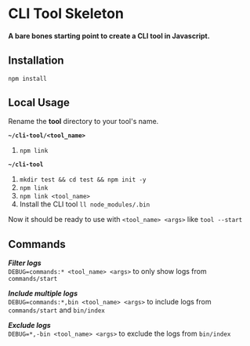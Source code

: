 # CLI Tool Skeleton

#### A bare bones starting point to create a CLI tool in Javascript.

## Installation

`npm install`

## Local Usage

Rename the **tool** directory to your tool's name.

**`~/cli-tool/<tool_name>`**

1. `npm link`

**`~/cli-tool`**

1. `mkdir test && cd test && npm init -y`
2. `npm link`
3. `npm link <tool_name>`
4. Install the CLI tool `ll node_modules/.bin`

Now it should be ready to use with `<tool_name> <args>` like `tool --start`

## Commands

**_Filter logs_** <br />
`DEBUG=commands:* <tool_name> <args>` to only show logs from `commands/start`

**_Include multiple logs_** <br />
`DEBUG=commands:*,bin <tool_name> <args>` to include logs from `commands/start` and `bin/index`

**_Exclude logs_** <br />
`DEBUG=*,-bin <tool_name> <args>` to exclude the logs from `bin/index`
